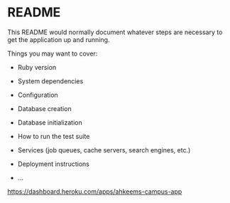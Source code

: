 # README

This README would normally document whatever steps are necessary to get the
application up and running.

Things you may want to cover:

* Ruby version

* System dependencies

* Configuration

* Database creation

* Database initialization

* How to run the test suite

* Services (job queues, cache servers, search engines, etc.)

* Deployment instructions

* ...

https://dashboard.heroku.com/apps/ahkeems-campus-app

<!-- After my pushes to my git hub and heroku, I'm jumping to my CRUD actions -->
<!-- Finished my CRUD actions and rails db:migrate my files to have my rails app running -->
